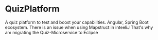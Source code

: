 # QuizPlatform
A quiz platform to test and boost your capabilities.
Angular, Spring Boot ecosystem.
There is an issue when using Mapstruct in inteeliJ
That's why am migrating the Quiz-Microservice to Eclipse
